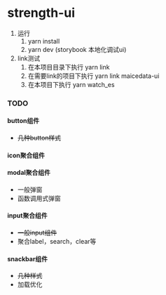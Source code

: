 # strength-ui

1. 运行
   1. yarn install
   2. yarn dev (storybook 本地化调试ui)
2. link测试
   1. 在本项目目录下执行 yarn link
   2. 在需要link的项目下执行 yarn link maicedata-ui
   3. 在本项目下执行 yarn watch_es







### TODO

#### button组件

- ~~几种button样式~~

#### icon聚合组件

#### modal聚合组件

- 一般弹窗
- 函数调用式弹窗

#### input聚合组件

- ~~一般input组件~~
- 聚合label，search，clear等

#### snackbar组件

- ~~几种样式~~
- 加载优化



